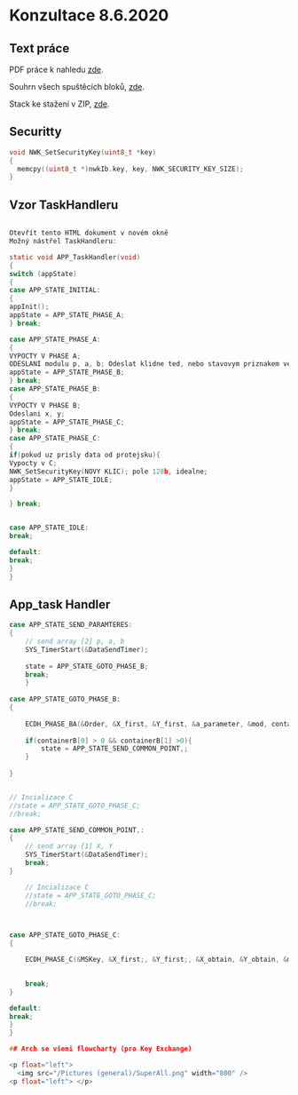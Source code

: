 # Konzultace 8.6.2020

## Text práce

PDF práce k nahledu <a href="https://github.com/StingrayCZ/End-to-End-Encryption-Protocol-for-IEEE-802.15.4-Stage-II-/blob/master/Thesis%20862020.pdf">zde</a>. </a>

Souhrn všech spuštěcích bloků, <a href="https://github.com/StingrayCZ/End-to-End-Encryption-Protocol-for-IEEE-802.15.4-Stage-II-/blob/master/Summary%20of%20ECDH%20app.md">zde</a>. </a>

Stack ke stažení v ZIP, <a href="https://github.com/StingrayCZ/End-to-End-Encryption-Protocol-for-IEEE-802.15.4-Stage-II-/blob/master/Protocol%20Stack%20v2020%2086.zip">zde</a>. </a>

## Securitty
```c
void NWK_SetSecurityKey(uint8_t *key)
{
  memcpy((uint8_t *)nwkIb.key, key, NWK_SECURITY_KEY_SIZE);
}


```
## Vzor TaskHandleru
```c

Otevřít tento HTML dokument v novém okně
Možný nástřel TaskHandleru:

static void APP_TaskHandler(void)
{
switch (appState)
{
case APP_STATE_INITIAL:
{
appInit();
appState = APP_STATE_PHASE_A;
} break;

case APP_STATE_PHASE_A:
{
VYPOCTY V PHASE A;
ODESLANI modulu p, a, b; Odeslat klidne ted, nebo stavovym priznakem ve specialni funkci
appState = APP_STATE_PHASE_B;
} break;
case APP_STATE_PHASE_B:
{
VYPOCTY V PHASE B;
Odeslani x, y;
appState = APP_STATE_PHASE_C;
} break;
case APP_STATE_PHASE_C:
{
if(pokud uz prisly data od protejsku){
Vypocty v C;
NWK_SetSecurityKey(NOVY KLIC); pole 128b, idealne;
appState = APP_STATE_IDLE;
}

} break;


case APP_STATE_IDLE:
break;

default:
break;
}
}

```


## App_task Handler
```c
case APP_STATE_SEND_PARAMTERES:
{
	// send array [2] p, a, b
	SYS_TimerStart(&DataSendTimer);
	
	state = APP_STATE_GOTO_PHASE_B;
	break;
	}
	
case APP_STATE_GOTO_PHASE_B:
{
	
	ECDH_PHASE_BA(&Order, &X_first, &Y_first, &a_parameter, &mod, containerB);
	
	if(containerB[0] > 0 && containerB[1] >0){
		state = APP_STATE_SEND_COMMON_POINT,;
	}
	
}


// Incializace C
//state = APP_STATE_GOTO_PHASE_C;
//break;

case APP_STATE_SEND_COMMON_POINT,:
{
	// send array [1] X, Y
	SYS_TimerStart(&DataSendTimer);
	break;
}

	// Incializace C
	//state = APP_STATE_GOTO_PHASE_C;
	//break;



case APP_STATE_GOTO_PHASE_C:
{

	ECDH_PHASE_C(&MSKey, &X_first;, &Y_first;, &X_obtain, &Y_obtain, &mod, &a_parameter, &Order, &MutKEY, containerC);
	

	break;
}

default:
break;
}
}

## Arch se všemi flowcharty (pro Key Exchange)

<p float="left">
  <img src="/Pictures (general)/SuperAll.png" width="800" /> 
<p float="left"> </p> 
```
